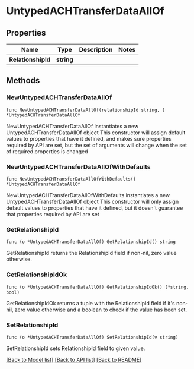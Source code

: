 # UntypedACHTransferDataAllOf

## Properties

Name | Type | Description | Notes
------------ | ------------- | ------------- | -------------
**RelationshipId** | **string** |  | 

## Methods

### NewUntypedACHTransferDataAllOf

`func NewUntypedACHTransferDataAllOf(relationshipId string, ) *UntypedACHTransferDataAllOf`

NewUntypedACHTransferDataAllOf instantiates a new UntypedACHTransferDataAllOf object
This constructor will assign default values to properties that have it defined,
and makes sure properties required by API are set, but the set of arguments
will change when the set of required properties is changed

### NewUntypedACHTransferDataAllOfWithDefaults

`func NewUntypedACHTransferDataAllOfWithDefaults() *UntypedACHTransferDataAllOf`

NewUntypedACHTransferDataAllOfWithDefaults instantiates a new UntypedACHTransferDataAllOf object
This constructor will only assign default values to properties that have it defined,
but it doesn't guarantee that properties required by API are set

### GetRelationshipId

`func (o *UntypedACHTransferDataAllOf) GetRelationshipId() string`

GetRelationshipId returns the RelationshipId field if non-nil, zero value otherwise.

### GetRelationshipIdOk

`func (o *UntypedACHTransferDataAllOf) GetRelationshipIdOk() (*string, bool)`

GetRelationshipIdOk returns a tuple with the RelationshipId field if it's non-nil, zero value otherwise
and a boolean to check if the value has been set.

### SetRelationshipId

`func (o *UntypedACHTransferDataAllOf) SetRelationshipId(v string)`

SetRelationshipId sets RelationshipId field to given value.



[[Back to Model list]](../README.md#documentation-for-models) [[Back to API list]](../README.md#documentation-for-api-endpoints) [[Back to README]](../README.md)


